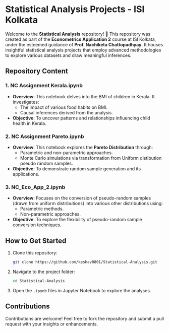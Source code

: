# Statistical Analysis Projects - ISI Kolkata

Welcome to the **Statistical Analysis** repository! 🌟 This repository was created as part of the **Econometrics Application 2** course at ISI Kolkata, under the esteemed guidance of **Prof. Nachiketa Chattopadhyay**. It houses insightful statistical analysis projects that employ advanced methodologies to explore various datasets and draw meaningful inferences.

## Repository Content

### 1. **NC Assignment Kerala.ipynb**
   - **Overview**: This notebook delves into the BMI of children in Kerala. It investigates:
     - The impact of various food habits on BMI.
     - Causal inferences derived from the analysis.
   - **Objective**: To uncover patterns and relationships influencing child health in Kerala.

### 2. **NC Assignment Pareto.ipynb**
   - **Overview**: This notebook explores the **Pareto Distribution** through:
     - Parametric and non-parametric approaches.
     - Monte Carlo simulations via transformation from Uniform distibution pseudo random samples.
   - **Objective**: To demonstrate random sample generation and its applications.

### 3. **NC_Eco_App_2.ipynb**
   - **Overview**: Focuses on the conversion of pseudo-random samples (drawn from uniform distributions) into various other distributions using:
     - Parametric methods.
     - Non-parametric approaches.
   - **Objective**: To explore the flexibility of pseudo-random sample conversion techniques.

## How to Get Started

1. Clone this repository:
   ```bash
   git clone https://github.com/keshav0801/Statistical-Analysis.git
   ```
2. Navigate to the project folder:
   ```bash
   cd Statistical-Analysis
   ```
3. Open the `.ipynb` files in Jupyter Notebook to explore the analyses.

## Contributions

Contributions are welcome! Feel free to fork the repository and submit a pull request with your insights or enhancements.
